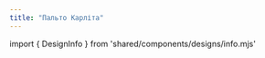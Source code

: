 ```yaml
---
title: "Пальто Карліта"
---
```


import { DesignInfo } from 'shared/components/designs/info.mjs'

<DesignInfo design='carlita' docs />

